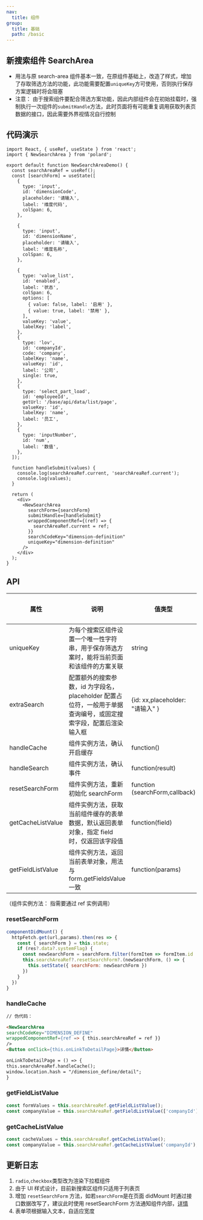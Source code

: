 ```yaml
---
nav:
  title: 组件
group:
  title: 基础
  path: /basic
---
```


## 新搜索组件 SearchArea

- 用法与原 search-area 组件基本一致，在原组件基础上，改造了样式，增加了存取筛选方法的功能，此功能需要配置`uniqueKey`方可使用，否则执行保存方案逻辑时将会阻塞
- 注意： 由于搜索组件要配合筛选方案功能，因此内部组件会在初始挂载时，强制执行一次组件的`submitHandle`方法，此时页面将有可能重复调用获取列表页数据的接口，因此需要外界视情况自行控制

## 代码演示

```tsx
import React, { useRef, useState } from 'react';
import { NewSearchArea } from 'polard';

export default function NewSearchAreaDemo() {
  const searchAreaRef = useRef();
  const [searchForm] = useState([
    {
      type: 'input',
      id: 'dimensionCode',
      placeholder: '请输入',
      label: '维度代码',
      colSpan: 6,
    },

    {
      type: 'input',
      id: 'dimensionName',
      placeholder: '请输入',
      label: '维度名称',
      colSpan: 6,
    },

    {
      type: 'value_list',
      id: 'enabled',
      label: '状态',
      colSpan: 6,
      options: [
        { value: false, label: '启用' },
        { value: true, label: '禁用' },
      ],
      valueKey: 'value',
      labelKey: 'label',
    },
    {
      type: 'lov',
      id: 'companyId',
      code: 'company',
      labelKey: 'name',
      valueKey: 'id',
      label: '公司',
      single: true,
    },
    {
      type: 'select_part_load',
      id: 'employeeId',
      getUrl: '/base/api/data/list/page',
      valueKey: 'id',
      labelKey: 'name',
      label: '员工',
    },
    {
      type: 'inputNumber',
      id: 'num',
      label: '数值',
    },
  ]);

  function handleSubmit(values) {
    console.log(searchAreaRef.current, 'searchAreaRef.current');
    console.log(values);
  }

  return (
    <div>
      <NewSearchArea
        searchForm={searchForm}
        submitHandle={handleSubmit}
        wrappedComponentRef={(ref) => {
          searchAreaRef.current = ref;
        }}
        searchCodeKey="dimension-definition"
        uniqueKey="dimension-definition"
      />
    </div>
  );
}
```

## API

| 属性              | 说明                                                                                                            | 值类型                          | 默认值 |
| ----------------- | --------------------------------------------------------------------------------------------------------------- | ------------------------------- | ------ |
| uniqueKey         | 为每个搜索区组件设置一个唯一性字符串，用于保存筛选方案时，能将当前页面和该组件的方案关联                        | string                          | -      |
| extraSearch       | 配置额外的搜索参数，id 为字段名，placeholder 配置占位符，一般用于单据查询编号，或固定搜索字段，配置后渲染输入框 | {id: xx,placeholder: "请输入" } | -      |
| handleCache       | 组件实例方法，确认开启缓存                                                                                      | function()                      | -      |
| handleSearch      | 组件实例方法，确认事件                                                                                          | function(result)                | -      |
| resetSearchForm   | 组件实例方法，重新初始化 searchForm                                                                             | function (searchForm,callback)  | -      |
| getCacheListValue | 组件实例方法，获取当前组件缓存的表单数据，默认返回表单对象，指定 field 时，仅返回该字段值                       | function(field)                 | -      |
| getFieldListValue | 组件实例方法，返回当前表单对象，用法与 form.getFieldsValue 一致                                                 | function(params)                | -      |

（组件实例方法： 指需要通过 ref 实例调用）

### <a id="reset-search-form">resetSearchForm</a>

```js
componentDidMount() {
  httpFetch.get(url,params).then(res => {
    const { searchForm } = this.state;
    if (res?.data?.systemFlag) {
      const newSearchForm = searchForm.filter(formItem => formItem.id !== 'companyId');
      this.searchAreaRef?.resetSearchForm?.(newSearchForm, () => {
        this.setState({ searchForm: newSearchForm })
      })
    }
  })
}
```

### handleCache

```markdown
// 伪代码：

<NewSearchArea
searchCodeKey="DIMENSION_DEFINE"
wrappedComponentRef={ref => { this.searchAreaRef = ref }}
/>
<Button onClick={this.onLinkToDetailPage}>详情</Button>

onLinkToDetailPage = () => {
this.searchAreaRef.handleCache();
window.location.hash = "/dimension_define/detail";
}
```

### getFieldListValue

```js
const formValues = this.searchAreaRef.getFieldListValue();
const companyValue = this.searchAreaRef.getFieldListValue(['companyId']);
```

### getCacheListValue

```js
const cacheValues = this.searchAreaRef.getCacheListValue();
const companyValue = this.searchAreaRef.getCacheListValue('companyId');
```

## 更新日志

1. `radio`,`checkbox`类型改为渲染下拉框组件
2. 由于 UI 样式设计，目前新搜索区组件只适用于列表页
3. 增加 `resetSearchForm` 方法，如若`searchForm`是在页面 didMount 时通过接口数据改写了，建议此时使用 resetSearchForm 方法通知组件内部，[详情](#reset-search-form)
4. 表单项根据输入文本，自适应宽度
